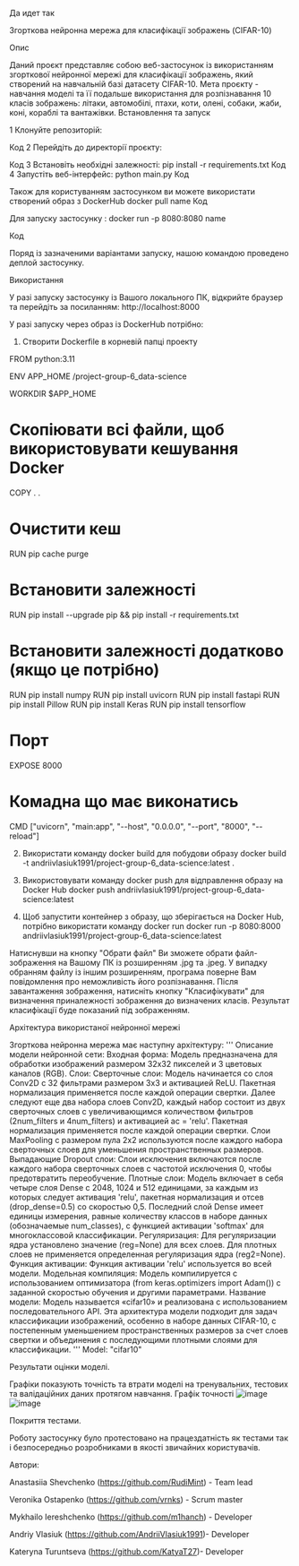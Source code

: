 Да идет так

Згорткова нейронна мережа для класифікації зображень (CIFAR-10)


Опис

Даний проєкт представляє собою веб-застосунок із використанням згорткової нейронної мережі для класифікації зображень, який створений на навчальній базі датасету CIFAR-10. Мета проєкту - навчання моделі та її подальше використання для розпізнавання 10 класів зображень: літаки, автомобілі, птахи, коти, олені, собаки, жаби, коні, кораблі та вантажівки.
Встановлення та запуск

 1 Клонуйте репозиторій:

Код 
 2 Перейдіть до директорії проєкту:

Код 
 3 Встановіть необхідні залежності:
pip install -r requirements.txt
Код 
 4 Запустіть веб-інтерфейс:
python main.py
Код 

Також для користуванням застосунком ви можете використати створений образ з DockerHub
docker pull  name
Код 

Для запуску застосунку :
docker run -p 8080:8080 name

Код 

Поряд із зазначеними варіантами запуску, нашою командою проведено деплой застосунку.

Використання

У разі запуску застосунку із Вашого локального ПК, відкрийте браузер та перейдіть за посиланням:
http://localhost:8000

У разі запуску через образ із DockerHub потрібно:

1. Створити Dockerfile в корневій папці проекту

FROM python:3.11

ENV APP_HOME /project-group-6_data-science

WORKDIR $APP_HOME

# Скопіювати всі файли, щоб використовувати кешування Docker
COPY .  .

# Очистити кеш
RUN pip cache purge

# Встановити залежності
RUN pip install --upgrade pip && pip install -r requirements.txt

# Встановити залежності додатково (якщо це потрібно)
RUN pip install numpy
RUN pip install uvicorn
RUN pip install fastapi
RUN pip install Pillow
RUN pip install Keras
RUN pip install tensorflow

# Порт
EXPOSE 8000

# Комадна що має виконатись
CMD ["uvicorn", "main:app", "--host", "0.0.0.0", "--port", "8000", "--reload"]

2. Використати команду docker build для побудови образу
docker build -t andriivlasiuk1991/project-group-6_data-science:latest .

3. Використовувати команду docker push для відправлення образу на Docker Hub
docker push andriivlasiuk1991/project-group-6_data-science:latest

4. Щоб запустити контейнер з образу, що зберігається на Docker Hub, потрібно використати команду docker run
docker run -p 8080:8000 andriivlasiuk1991/project-group-6_data-science:latest


Натиснувши на кнопку "Обрати файл" Ви зможете обрати файл-зображення на Вашому ПК із розширенням .jpg та .jpeg. У випадку обранням файлу із іншим розширенням, програма поверне Вам повідомлення про неможливість його розпізнавання.
Після завантаження зображення, натисніть кнопку "Класифікувати" для визначення приналежності зображення до визначених класів.
Результат класифікації буде показаний під зображенням.


Архітектура використаної нейронної мережі

Згорткова нейронна мережа має наступну архітектуру: ''' Описание модели нейронной сети: Входная форма: Модель предназначена для обработки изображений размером 32x32 пикселей и 3 цветовых каналов (RGB).
Слои:
Сверточные слои:
Модель начинается со слоя Conv2D с 32 фильтрами размером 3x3 и активацией ReLU. Пакетная нормализация применяется после каждой операции свертки. Далее следуют еще два набора слоев Conv2D, каждый набор состоит из двух сверточных слоев с увеличивающимся количеством фильтров (2num_filters и 4num_filters) и активацией ac = 'relu'. Пакетная нормализация применяется после каждой операции свертки.
Слои MaxPooling с размером пула 2x2 используются после каждого набора сверточных слоев для уменьшения пространственных размеров.
Выпадающие Dropout слои: Слои исключения включаются после каждого набора сверточных слоев с частотой исключения 0, чтобы предотвратить переобучение.
Плотные слои: Модель включает в себя четыре слоя Dense с 2048, 1024 и 512 единицами, за каждым из которых следует активация 'relu', пакетная нормализация и отсев (drop_dense=0.5) со скоростью 0,5. Последний слой Dense имеет единицы измерения, равные количеству классов в наборе данных (обозначаемые num_classes), с функцией активации 'softmax' для многоклассовой классификации.
Регуляризация: Для регуляризации ядра установлено значение (reg=None) для всех слоев. Для плотных слоев не применяется определенная регуляризация ядра (reg2=None). Функция активации: Функция активации 'relu' используется во всей модели.
Модельная компиляция: Модель компилируется с использованием оптимизатора (from keras.optimizers import Adam()) с заданной скоростью обучения и другими параметрами. Название модели: Модель называется «cifar10» и реализована с использованием последовательного API.
Эта архитектура модели подходит для задач классификации изображений, особенно в наборе данных CIFAR-10, с постепенным уменьшением пространственных размеров за счет слоев свертки и объединения с последующими плотными слоями для классификации. '''
Model: "cifar10"

Результати оцінки моделі.

Графіки показують точність та втрати моделі на тренувальних, тестових та валідаційних даних протягом навчання.
Графік точності
![image](https://github.com/RudiMint/project-group-6_data-science/assets/107996563/15a86577-8e94-48cf-8af5-bc05caf29267)
![image](https://github.com/RudiMint/project-group-6_data-science/assets/107996563/b7409486-c8c6-4a47-87b4-6f7cf925ff5e)


Покриття тестами.

Роботу застосунку було протестовано на працездатність як тестами так і безпосередньо розробниками в якості звичайних користувачів.


Автори:

Anastasiia Shevchenko (https://github.com/RudiMint) - Team lead

Veronika Ostapenko (https://github.com/vrnks) - Scrum master

Mykhailo Iereshchenko (https://github.com/m1hanch) - Developer

Andriy Vlasiuk  (https://github.com/AndriiVlasiuk1991)- Developer

Kateryna Turuntseva  (https://github.com/KatyaT27)- Developer
